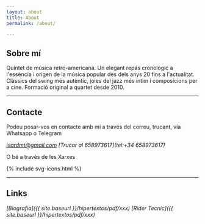 ```yaml
---
layout: about
title: About
permalink: /about/

---
```


## Sobre mí
Quintet de música retro-americana. Un elegant repás cronològic a l'essència i origen de la música popular des dels anys 20 fins a l'actualitat. Clàssics del swing més autèntic, joies del jazz més íntim i composicions per a cine. Formació original a quartet desde 2010.

----

## Contacte
Podeu posar-vos en contacte amb mi a través del correu, trucant, vía Whatsapp o Telegram

_[isardmt@gmail.com](mailto:isardmt@gmail.com)_ 
_[Trucar al 658973617](tel:+34 658973617)_

O bé a través de les Xarxes

{% include svg-icons.html %}

----
## Links

_[Biografia]({{ site.baseurl }}/hipertextos/pdf/xxx)_
_[Rider Tecnic]({{ site.baseurl }}/hipertextos/pdf/xxx)_
